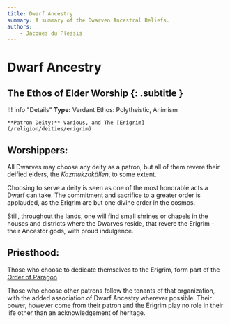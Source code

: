 ```yaml
---
title: Dwarf Ancestry
summary: A summary of the Dwarven Ancestral Beliefs.
authors:
    - Jacques du Plessis
---
```

#  Dwarf Ancestry
## The Ethos of Elder Worship {: .subtitle }

!!! info "Details"
    **Type:** Verdant Ethos: Polytheistic, Animism

    **Patron Deity:** Various, and The [Erigrim](/religion/deities/erigrim)

## Worshippers:
All Dwarves may choose any deity as a patron, but all of them revere their deified elders, the _Kazmukzakällen_, to some extent.

Choosing to serve a deity is seen as one of the most honorable acts a Dwarf can take. The commitment and sacrifice to a greater order is applauded, as the Erigrim are but one divine order in the cosmos.

Still, throughout the lands, one will find small shrines or chapels in the houses and districts where the Dwarves reside, that revere the Erigrim - their Ancestor gods, with proud indulgence.

## Priesthood: 
Those who choose to dedicate themselves to the Erigrim, form part of the [Order of Paragon](/religion/organizations/order_of_paragon) 

Those who choose other patrons follow the tenants of that organization, with the added association of Dwarf Ancestry wherever possible. Their power, however come from their patron and the Erigrim play no role in their life other than an acknowledgement of heritage.